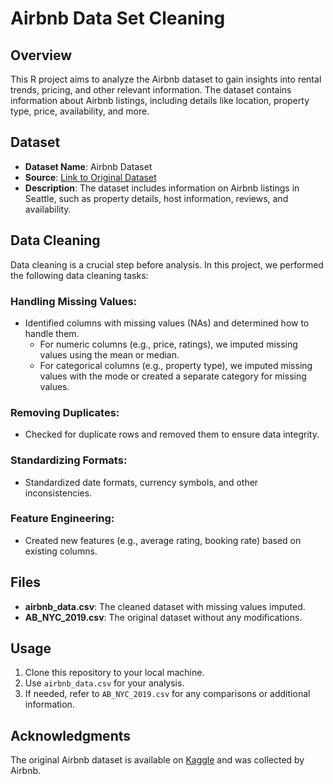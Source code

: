 # Airbnb Data Set Cleaning

## Overview
This R project aims to analyze the Airbnb dataset to gain insights into rental trends, pricing, and other relevant information. The dataset contains information about Airbnb listings, including details like location, property type, price, availability, and more.

## Dataset
- **Dataset Name**: Airbnb Dataset  
- **Source**: [Link to Original Dataset](https://www.kaggle.com/datasets/dgomonov/new-york-city-airbnb-open-data)  
- **Description**: The dataset includes information on Airbnb listings in Seattle, such as property details, host information, reviews, and availability.

## Data Cleaning
Data cleaning is a crucial step before analysis. In this project, we performed the following data cleaning tasks:

### Handling Missing Values:
- Identified columns with missing values (NAs) and determined how to handle them.
  - For numeric columns (e.g., price, ratings), we imputed missing values using the mean or median.
  - For categorical columns (e.g., property type), we imputed missing values with the mode or created a separate category for missing values.

### Removing Duplicates:
- Checked for duplicate rows and removed them to ensure data integrity.

### Standardizing Formats:
- Standardized date formats, currency symbols, and other inconsistencies.

### Feature Engineering:
- Created new features (e.g., average rating, booking rate) based on existing columns.

## Files
- **airbnb_data.csv**: The cleaned dataset with missing values imputed.
- **AB_NYC_2019.csv**: The original dataset without any modifications.

## Usage
1. Clone this repository to your local machine.
2. Use `airbnb_data.csv` for your analysis.
3. If needed, refer to `AB_NYC_2019.csv` for any comparisons or additional information.

## Acknowledgments
The original Airbnb dataset is available on [Kaggle](https://www.kaggle.com/datasets/dgomonov/new-york-city-airbnb-open-data) and was collected by Airbnb.
